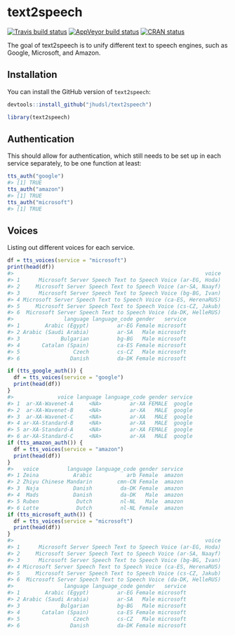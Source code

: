 
<!-- README.md is generated from README.Rmd. Please edit that file -->

# text2speech

<!-- badges: start -->

[![Travis build
status](https://travis-ci.com/muschellij2/text2speech.svg?branch=master)](https://travis-ci.com/muschellij2/text2speech)
[![AppVeyor build
status](https://ci.appveyor.com/api/projects/status/github/muschellij2/text2speech?branch=master&svg=true)](https://ci.appveyor.com/project/muschellij2/text2speech)
[![CRAN
status](https://www.r-pkg.org/badges/version/text2speech)](https://cran.r-project.org/package=text2speech)
<!-- badges: end -->

The goal of text2speech is to unify different text to speech engines,
such as Google, Microsoft, and Amazon.

## Installation

You can install the GitHub version of `text2speech`:

``` r
devtools::install_github("jhudsl/text2speech")
```

``` r
library(text2speech)
```

## Authentication

This should allow for authentication, which still needs to be set up in
each service separately, to be one function at least:

``` r
tts_auth("google")
#> [1] TRUE
tts_auth("amazon")
#> [1] TRUE
tts_auth("microsoft")
#> [1] TRUE
```

## Voices

Listing out different voices for each service.

``` r
df = tts_voices(service = "microsoft")
print(head(df))
#>                                                             voice
#> 1      Microsoft Server Speech Text to Speech Voice (ar-EG, Hoda)
#> 2     Microsoft Server Speech Text to Speech Voice (ar-SA, Naayf)
#> 3      Microsoft Server Speech Text to Speech Voice (bg-BG, Ivan)
#> 4 Microsoft Server Speech Text to Speech Voice (ca-ES, HerenaRUS)
#> 5     Microsoft Server Speech Text to Speech Voice (cs-CZ, Jakub)
#> 6  Microsoft Server Speech Text to Speech Voice (da-DK, HelleRUS)
#>                language language_code gender   service
#> 1        Arabic (Egypt)         ar-EG Female microsoft
#> 2 Arabic (Saudi Arabia)         ar-SA   Male microsoft
#> 3             Bulgarian         bg-BG   Male microsoft
#> 4       Catalan (Spain)         ca-ES Female microsoft
#> 5                 Czech         cs-CZ   Male microsoft
#> 6                Danish         da-DK Female microsoft

if (tts_google_auth()) {
  df = tts_voices(service = "google")
  print(head(df))
}
#>              voice language language_code gender service
#> 1  ar-XA-Wavenet-A     <NA>         ar-XA FEMALE  google
#> 2  ar-XA-Wavenet-B     <NA>         ar-XA   MALE  google
#> 3  ar-XA-Wavenet-C     <NA>         ar-XA   MALE  google
#> 4 ar-XA-Standard-B     <NA>         ar-XA   MALE  google
#> 5 ar-XA-Standard-A     <NA>         ar-XA FEMALE  google
#> 6 ar-XA-Standard-C     <NA>         ar-XA   MALE  google
if (tts_amazon_auth()) {
  df = tts_voices(service = "amazon")
  print(head(df))
}
#>   voice         language language_code gender service
#> 1 Zeina           Arabic           arb Female  amazon
#> 2 Zhiyu Chinese Mandarin        cmn-CN Female  amazon
#> 3  Naja           Danish         da-DK Female  amazon
#> 4  Mads           Danish         da-DK   Male  amazon
#> 5 Ruben            Dutch         nl-NL   Male  amazon
#> 6 Lotte            Dutch         nl-NL Female  amazon
if (tts_microsoft_auth()) {
  df = tts_voices(service = "microsoft")
  print(head(df))
}
#>                                                             voice
#> 1      Microsoft Server Speech Text to Speech Voice (ar-EG, Hoda)
#> 2     Microsoft Server Speech Text to Speech Voice (ar-SA, Naayf)
#> 3      Microsoft Server Speech Text to Speech Voice (bg-BG, Ivan)
#> 4 Microsoft Server Speech Text to Speech Voice (ca-ES, HerenaRUS)
#> 5     Microsoft Server Speech Text to Speech Voice (cs-CZ, Jakub)
#> 6  Microsoft Server Speech Text to Speech Voice (da-DK, HelleRUS)
#>                language language_code gender   service
#> 1        Arabic (Egypt)         ar-EG Female microsoft
#> 2 Arabic (Saudi Arabia)         ar-SA   Male microsoft
#> 3             Bulgarian         bg-BG   Male microsoft
#> 4       Catalan (Spain)         ca-ES Female microsoft
#> 5                 Czech         cs-CZ   Male microsoft
#> 6                Danish         da-DK Female microsoft
```
